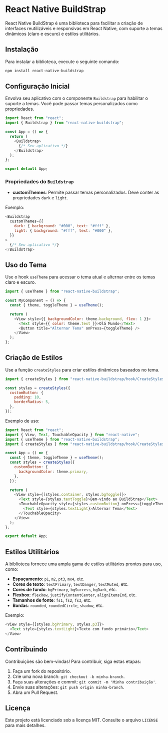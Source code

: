 # React Native BuildStrap

React Native BuildStrap é uma biblioteca para facilitar a criação de interfaces reutilizáveis e responsivas em React Native, com suporte a temas dinâmicos (claro e escuro) e estilos utilitários.

## Instalação

Para instalar a biblioteca, execute o seguinte comando:

```bash
npm install react-native-buildstrap
```

## Configuração Inicial

Envolva seu aplicativo com o componente `Buildstrap` para habilitar o suporte a temas. Você pode passar temas personalizados como propriedades.

```javascript
import React from "react";
import { Buildstrap } from "react-native-buildstrap";

const App = () => {
  return (
    <Buildstrap>
      {/* Seu aplicativo */}
    </Buildstrap>
  );
};

export default App;
```

### Propriedades do `Buildstrap`

- **customThemes**: Permite passar temas personalizados. Deve conter as propriedades `dark` e `light`.

Exemplo:

```javascript
<Buildstrap
  customThemes={{
    dark: { background: "#000", text: "#fff" },
    light: { background: "#fff", text: "#000" },
  }}
>
  {/* Seu aplicativo */}
</Buildstrap>
```

## Uso do Tema

Use o hook `useTheme` para acessar o tema atual e alternar entre os temas claro e escuro.

```javascript
import { useTheme } from "react-native-buildstrap";

const MyComponent = () => {
  const { theme, toggleTheme } = useTheme();

  return (
    <View style={{ backgroundColor: theme.background, flex: 1 }}>
      <Text style={{ color: theme.text }}>Olá Mundo</Text>
      <Button title="Alternar Tema" onPress={toggleTheme} />
    </View>
  );
};
```

## Criação de Estilos

Use a função `createStyles` para criar estilos dinâmicos baseados no tema.

```javascript
import { createStyles } from "react-native-buildstrap/hook/CreateStyles";

const styles = createStyles({
  customButton: {
    padding: 10,
    borderRadius: 5,
  },
});
```

Exemplo de uso:

```javascript
import React from "react";
import { View, Text, TouchableOpacity } from "react-native";
import { useTheme } from "react-native-buildstrap";
import { createStyles } from "react-native-buildstrap/hook/CreateStyles";

const App = () => {
  const { theme, toggleTheme } = useTheme();
  const styles = createStyles({
    customButton: {
      backgroundColor: theme.primary,
    },
  });

  return (
    <View style={[styles.container, styles.bgToggle]}>
      <Text style={styles.textToggle}>Bem-vindo ao BuildStrap</Text>
      <TouchableOpacity style={styles.customButton} onPress={toggleTheme}>
        <Text style={styles.textLight}>Alternar Tema</Text>
      </TouchableOpacity>
    </View>
  );
};

export default App;
```

## Estilos Utilitários

A biblioteca fornece uma ampla gama de estilos utilitários prontos para uso, como:

- **Espaçamento**: `p1`, `m2`, `pt3`, `mx4`, etc.
- **Cores de texto**: `textPrimary`, `textDanger`, `textMuted`, etc.
- **Cores de fundo**: `bgPrimary`, `bgSuccess`, `bgDark`, etc.
- **Flexbox**: `flexRow`, `justifyContentCenter`, `alignItemsEnd`, etc.
- **Tamanhos de fonte**: `fs1`, `fs2`, `fs3`, etc.
- **Bordas**: `rounded`, `roundedCircle`, `shadow`, etc.

Exemplo:

```javascript
<View style={[styles.bgPrimary, styles.p3]}>
  <Text style={styles.textLight}>Texto com fundo primário</Text>
</View>
```

## Contribuindo

Contribuições são bem-vindas! Para contribuir, siga estas etapas:

1. Faça um fork do repositório.
2. Crie uma nova branch: `git checkout -b minha-branch`.
3. Faça suas alterações e commit: `git commit -m 'Minha contribuição'`.
4. Envie suas alterações: `git push origin minha-branch`.
5. Abra um Pull Request.

## Licença

Este projeto está licenciado sob a licença MIT. Consulte o arquivo `LICENSE` para mais detalhes.
